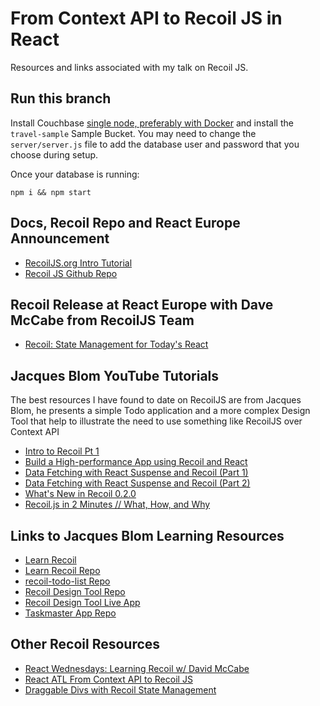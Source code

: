 # From Context API to Recoil JS in React

Resources and links associated with my talk on Recoil JS.

## Run this branch

Install Couchbase [single node, preferably with Docker](https://docs.couchbase.com/server/current/install/getting-started-docker.html) and install the `travel-sample` Sample Bucket. You may need to change the `server/server.js` file to add the database user and password that you choose during setup.

Once your database is running:

```
npm i && npm start
```

## Docs, Recoil Repo and React Europe Announcement

- [RecoilJS.org Intro Tutorial](https://recoiljs.org/docs/basic-tutorial/intro)
- [Recoil JS Github Repo](https://github.com/facebookexperimental/Recoil)

## Recoil Release at React Europe with Dave McCabe from RecoilJS Team

- [Recoil: State Management for Today's React](https://www.youtube.com/watch?v=_ISAA_Jt9kI&t=1399s)

## Jacques Blom YouTube Tutorials

The best resources I have found to date on RecoilJS are from Jacques Blom, he presents a simple Todo application and a more complex Design Tool that help to illustrate the need to use something like RecoilJS over Context API

- [Intro to Recoil Pt 1](https://www.youtube.com/watch?v=KBE7Ezn7h0A)
- [Build a High-performance App using Recoil and React](https://www.youtube.com/watch?v=9JVE8OGRSlA)
- [Data Fetching with React Suspense and Recoil (Part 1)](https://www.youtube.com/watch?v=Hkd9gMYuYu4)
- [Data Fetching with React Suspense and Recoil (Part 2)](https://www.youtube.com/watch?v=Ov2x6NqxNqY)
- [What's New in Recoil 0.2.0](https://www.youtube.com/watch?v=eWIY74kAtXc)
- [Recoil.js in 2 Minutes // What, How, and Why](https://www.youtube.com/watch?v=f7XoUU6B6y4)

## Links to Jacques Blom Learning Resources

- [Learn Recoil](https://learnrecoil.com)
- [Learn Recoil Repo](https://github.com/jacques-blom/recoil-course)
- [recoil-todo-list Repo](https://github.com/jacques-blom/recoil-todo-list)
- [Recoil Design Tool Repo](https://github.com/jacques-blom/recoil-design-tool)
- [Recoil Design Tool Live App](https://recoil-design-tool.jacquesblom.com)
- [Taskmaster App Repo](https://github.com/jacques-blom/recoil-todo-list)

## Other Recoil Resources

- [React Wednesdays: Learning Recoil w/ David McCabe](https://www.youtube.com/watch?v=2cD8y3CCsIA)
- [React ATL From Context API to Recoil JS](https://www.youtube.com/watch?v=jRf-ZIDUa2M&t=1104s)
- [Draggable Divs with Recoil State Management](https://www.youtube.com/watch?v=i_k7oFcXG6g)
